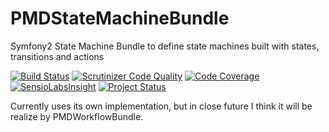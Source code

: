 PMDStateMachineBundle
===============

Symfony2 State Machine Bundle to define state machines built with states, transitions and actions

[![Build Status](https://secure.travis-ci.org/piotrminkina/state-machine-bundle.png)](https://travis-ci.org/piotrminkina/state-machine-bundle)
[![Scrutinizer Code Quality](https://scrutinizer-ci.com/g/piotrminkina/state-machine-bundle/badges/quality-score.png?b=master)](https://scrutinizer-ci.com/g/piotrminkina/state-machine-bundle/?branch=master)
[![Code Coverage](https://scrutinizer-ci.com/g/piotrminkina/state-machine-bundle/badges/coverage.png?b=master)](https://scrutinizer-ci.com/g/piotrminkina/state-machine-bundle/?branch=master)
[![SensioLabsInsight](https://insight.sensiolabs.com/projects/d6d93931-79e9-4c64-82ad-c6a8af3325d2/mini.png)](https://insight.sensiolabs.com/projects/d6d93931-79e9-4c64-82ad-c6a8af3325d2)
[![Project Status](http://stillmaintained.com/piotrminkina/state-machine-bundle.png)](http://stillmaintained.com/piotrminkina/state-machine-bundle)

Currently uses its own implementation, but in close future I think it will be realize by PMDWorkflowBundle.
